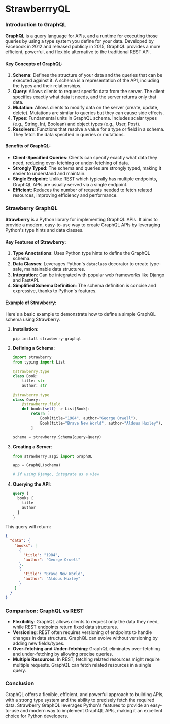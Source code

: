 # StrawberrryQL
### Introduction to GraphQL

**GraphQL** is a query language for APIs, and a runtime for executing those queries by using a type system you define for your data. Developed by Facebook in 2012 and released publicly in 2015, GraphQL provides a more efficient, powerful, and flexible alternative to the traditional REST API.

#### Key Concepts of GraphQL:

1. **Schema**: Defines the structure of your data and the queries that can be executed against it. A schema is a representation of the API, including the types and their relationships.
2. **Query**: Allows clients to request specific data from the server. The client specifies exactly what data it needs, and the server returns only that data.
3. **Mutation**: Allows clients to modify data on the server (create, update, delete). Mutations are similar to queries but they can cause side effects.
4. **Types**: Fundamental units in GraphQL schema. Includes scalar types (e.g., String, Int, Boolean) and object types (e.g., User, Post).
5. **Resolvers**: Functions that resolve a value for a type or field in a schema. They fetch the data specified in queries or mutations.

#### Benefits of GraphQL:

- **Client-Specified Queries**: Clients can specify exactly what data they need, reducing over-fetching or under-fetching of data.
- **Strongly Typed**: The schema and queries are strongly typed, making it easier to understand and maintain.
- **Single Endpoint**: Unlike REST which typically has multiple endpoints, GraphQL APIs are usually served via a single endpoint.
- **Efficient**: Reduces the number of requests needed to fetch related resources, improving efficiency and performance.

### Strawberry GraphQL

**Strawberry** is a Python library for implementing GraphQL APIs. It aims to provide a modern, easy-to-use way to create GraphQL APIs by leveraging Python's type hints and data classes.

#### Key Features of Strawberry:

1. **Type Annotations**: Uses Python type hints to define the GraphQL schema.
2. **Data Classes**: Leverages Python's `dataclass` decorator to create type-safe, maintainable data structures.
3. **Integration**: Can be integrated with popular web frameworks like Django and FastAPI.
4. **Simplified Schema Definition**: The schema definition is concise and expressive, thanks to Python's features.

#### Example of Strawberry:

Here's a basic example to demonstrate how to define a simple GraphQL schema using Strawberry.

1. **Installation**:
   ```bash
   pip install strawberry-graphql
   ```

2. **Defining a Schema**:

   ```python
   import strawberry
   from typing import List

   @strawberry.type
   class Book:
       title: str
       author: str

   @strawberry.type
   class Query:
       @strawberry.field
       def books(self) -> List[Book]:
           return [
               Book(title="1984", author="George Orwell"),
               Book(title="Brave New World", author="Aldous Huxley"),
           ]

   schema = strawberry.Schema(query=Query)
   ```

3. **Creating a Server**:

   ```python
   from strawberry.asgi import GraphQL

   app = GraphQL(schema)

   # If using Django, integrate as a view
   ```

4. **Querying the API**:

   ```graphql
   query {
     books {
       title
       author
     }
   }
   ```

This query will return:

```json
{
  "data": {
    "books": [
      {
        "title": "1984",
        "author": "George Orwell"
      },
      {
        "title": "Brave New World",
        "author": "Aldous Huxley"
      }
    ]
  }
}
```

### Comparison: GraphQL vs REST

- **Flexibility**: GraphQL allows clients to request only the data they need, while REST endpoints return fixed data structures.
- **Versioning**: REST often requires versioning of endpoints to handle changes in data structure. GraphQL can evolve without versioning by adding new fields/types.
- **Over-fetching and Under-fetching**: GraphQL eliminates over-fetching and under-fetching by allowing precise queries.
- **Multiple Resources**: In REST, fetching related resources might require multiple requests. GraphQL can fetch related resources in a single query.

### Conclusion

GraphQL offers a flexible, efficient, and powerful approach to building APIs, with a strong type system and the ability to precisely fetch the required data. Strawberry GraphQL leverages Python's features to provide an easy-to-use and modern way to implement GraphQL APIs, making it an excellent choice for Python developers.